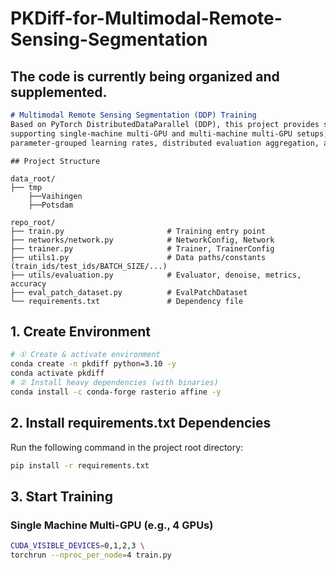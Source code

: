 # PKDiff-for-Multimodal-Remote-Sensing-Segmentation
## The code is currently being organized and supplemented.


```markdown
# Multimodal Remote Sensing Segmentation (DDP) Training
Based on PyTorch DistributedDataParallel (DDP), this project provides scripts for multi-GPU training and evaluation,
supporting single-machine multi-GPU and multi-machine multi-GPU setups, Linear Warmup → Cosine learning rate scheduling,
parameter-grouped learning rates, distributed evaluation aggregation, and NVML GPU information printing.
```

```
## Project Structure

data_root/
├── tmp                       
    ├──Vaihingen
    ├──Potsdam

repo_root/
├── train.py                       # Training entry point
├── networks/network.py            # NetworkConfig, Network
├── trainer.py                     # Trainer, TrainerConfig
├── utils1.py                      # Data paths/constants (train_ids/test_ids/BATCH_SIZE/...)
├── utils/evaluation.py            # Evaluator, denoise, metrics, accuracy
├── eval_patch_dataset.py          # EvalPatchDataset
└── requirements.txt               # Dependency file
```


## 1. Create Environment
```bash
# ① Create & activate environment
conda create -n pkdiff python=3.10 -y
conda activate pkdiff
# ② Install heavy dependencies (with binaries)
conda install -c conda-forge rasterio affine -y
```

## 2. Install requirements.txt Dependencies
Run the following command in the project root directory:
```bash
pip install -r requirements.txt
```

## 3. Start Training
### Single Machine Multi-GPU (e.g., 4 GPUs)
```bash
CUDA_VISIBLE_DEVICES=0,1,2,3 \
torchrun --nproc_per_node=4 train.py
```

